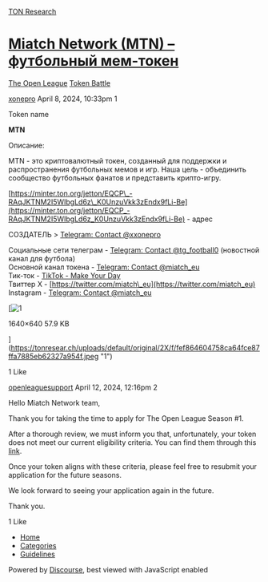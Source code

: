 [TON Research](/)

# [Miatch Network (MTN) – футбольный мем-токен](/t/miatch-network-mtn/10394)

[The Open League](/c/the-open-league/token-leaderboard/57)  [Token Battle](/c/the-open-league/token-leaderboard/57) 

    

[xonepro](https://tonresear.ch/u/xonepro)   April 8, 2024, 10:33pm  1

Token name

**MTN**

Описание:

MTN - это криптовалютный токен, созданный для поддержки и распространения футбольных мемов и игр. Наша цель - объединить сообщество футбольных фанатов и представить крипто-игру.

[https://minter.ton.org/jetton/EQCP\_-RAqJKTNM2I5WIbgLd6z\_K0UnzuVkk3zEndx9fLi-Be](https://minter.ton.org/jetton/EQCP_-RAqJKTNM2I5WIbgLd6z_K0UnzuVkk3zEndx9fLi-Be) - адрес

СОЗДАТЕЛЬ > [Telegram: Contact @xxonepro](https://t.me/xxonepro)

Социальные сети телеграм - [Telegram: Contact @tg\_football0](https://t.me/tg_football0) (новостной канал для футбола)  
Основной канал токена - [Telegram: Contact @miatch\_eu](https://t.me/miatch_eu)  
Тик-ток - [TikTok - Make Your Day](https://www.tiktok.com/@btc25l?_t=8lMTwUShTzZ&_r=1)  
Твиттер X - [https://twitter.com/miatch\_eu](https://twitter.com/miatch_eu)  
Instagram - [Telegram: Contact @miatch\_eu](https://t.me/miatch_eu)

[![1](https://tonresear.ch/uploads/default/optimized/2X/f/fef864604758ca64fce87ffa7885eb62327a954f_2_500x500.jpeg)

1640×640 57.9 KB

](https://tonresear.ch/uploads/default/original/2X/f/fef864604758ca64fce87ffa7885eb62327a954f.jpeg "1")

  1 Like

[openleaguesupport](https://tonresear.ch/u/openleaguesupport) April 12, 2024, 12:16pm  2

Hello Miatch Network team,

Thank you for taking the time to apply for The Open League Season #1.

After a thorough review, we must inform you that, unfortunately, your token does not meet our current eligibility criteria. You can find them through this [link](https://tonresear.ch/t/about-the-memecoin-leaderboard-category/1276).

Once your token aligns with these criteria, please feel free to resubmit your application for the future seasons.

We look forward to seeing your application again in the future.

Thank you.

  1 Like

*   [Home](/)
*   [Categories](/categories)
*   [Guidelines](/guidelines)

Powered by [Discourse](https://www.discourse.org), best viewed with JavaScript enabled